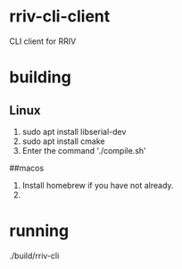 # rriv-cli-client
CLI client for RRIV

# building
## Linux
1. sudo apt install libserial-dev
2. sudo apt install cmake
3. Enter the command './compile.sh'

##macos
1. Install homebrew if you have not already.
2. 

# running
./build/rriv-cli
